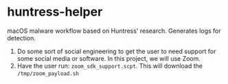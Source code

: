 # huntress-helper
macOS malware workflow based on Huntress' research. Generates logs for detection.


1. Do some sort of social engineering to get the user to need support for some social media or software. In this project, we will use Zoom. 
2. Have the user run: `zoom_sdk_support.scpt`. This will download the `/tmp/zoom_payload.sh`
